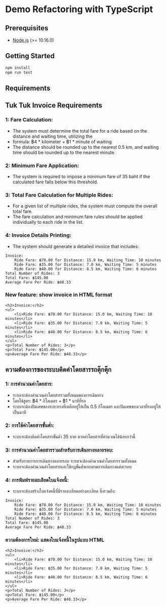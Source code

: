 # Demo Refactoring with TypeScript

## Prerequisites

- [Node.js](https://nodejs.org/en/download/) (>= 10.16.0)

## Getting Started

```bash
npm install
npm run test
```

## Requirements

## Tuk Tuk Invoice Requirements

### 1: Fare Calculation:
- The system must determine the total fare for a ride based on the distance and waiting time, utilizing the
- formula: ฿4 * kilometer + ฿1 * minute of waiting
- The distance should be rounded up to the nearest 0.5 km, and waiting time should be rounded up to the nearest minute.
### 2: Minimum Fare Application:
- The system is required to impose a minimum fare of 35 baht if the calculated fare falls below this threshold.
### 3: Total Fare Calculation for Multiple Rides:
- For a given list of multiple rides, the system must compute the overall total fare.
- The fare calculation and minimum fare rules should be applied individually to each ride in the list.
### 4: Invoice Details Printing:
- The system should generate a detailed invoice that includes:

```
Invoice:
	Ride Fare: ฿70.00 for Distance: 15.0 km, Waiting Time: 10 minutes
	Ride Fare: ฿35.00 for Distance: 7.0 km, Waiting Time: 5 minutes
	Ride Fare: ฿40.00 for Distance: 8.5 km, Waiting Time: 6 minutes
Total Number of Rides: 3
Total Fare: ฿145.00
Average Fare Per Ride: ฿48.33
```

### New feature: show invoice in HTML format

```
<h2>Invoice:</h2>
<ul>
	<li>Ride Fare: ฿70.00 for Distance: 15.0 km, Waiting Time: 10 minutes</li>
	<li>Ride Fare: ฿35.00 for Distance: 7.0 km, Waiting Time: 5 minutes</li>
	<li>Ride Fare: ฿40.00 for Distance: 8.5 km, Waiting Time: 6 minutes</li>
</ul>
<p>Total Number of Rides: 3</p>
<p>Total Fare: ฿145.00</p>
<p>Average Fare Per Ride: ฿48.33</p>
```

## ความต้องการของระบบคิดค่าโดยสารรถตุ๊กตุ๊ก

### 1: การคำนวณค่าโดยสาร:
- ระบบจะต้องคำนวณค่าโดยสารรวมทั้งหมดของการเดินทาง
- โดยใช้สูตร: ฿4 * กิโลเมตร + ฿1 * นาทีที่รอ
- ระบบจะต้องปัดเศษของระยะทางที่เหลืออยู่ให้เป็น 0.5 กิโลเมตร และปัดเศษของเวลาที่รออยู่ให้เป็นนาที
### 2: การใช้ค่าโดยสารขั้นต่ำ:
- ระบบจะต้องคิดค่าโดยสารขั้นต่ำ 35 บาท หากค่าโดยสารที่คำนวณได้น้อยกว่านี้
### 3: การคำนวณค่าโดยสารรวมสำหรับการเดินทางหลายรอบ:
- สำหรับรายการการเดินทางหลายรอบ ระบบจะต้องคำนวณค่าโดยสารรวมทั้งหมด
- ระบบจะต้องคำนวณค่าโดยสารและใช้กฎขั้นต่ำแยกตามการเดินทางแต่ละรอบ
### 4: การพิมพ์รายละเอียดใบแจ้งหนี้:
- ระบบจะต้องสร้างใบแจ้งหนี้ที่มีรายละเอียดอย่างละเอียด ซึ่งรวมถึง:
```
Invoice:
	Ride Fare: ฿70.00 for Distance: 15.0 km, Waiting Time: 10 minutes
	Ride Fare: ฿35.00 for Distance: 7.0 km, Waiting Time: 5 minutes
	Ride Fare: ฿40.00 for Distance: 8.5 km, Waiting Time: 6 minutes
Total Number of Rides: 3
Total Fare: ฿145.00
Average Fare Per Ride: ฿48.33
```

### ความต้องการใหม่: แสดงใบแจ้งหนี้ในรูปแบบ HTML

```
<h2>Invoice:</h2>
<ul>
	<li>Ride Fare: ฿70.00 for Distance: 15.0 km, Waiting Time: 10 minutes</li>
	<li>Ride Fare: ฿35.00 for Distance: 7.0 km, Waiting Time: 5 minutes</li>
	<li>Ride Fare: ฿40.00 for Distance: 8.5 km, Waiting Time: 6 minutes</li>
</ul>
<p>Total Number of Rides: 3</p>
<p>Total Fare: ฿145.00</p>
<p>Average Fare Per Ride: ฿48.33</p>
```
